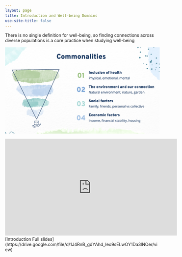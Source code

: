 ```yaml
---
layout: page
title: Introduction and Well-being Domains
use-site-title: false
---
```


There is no single definition for well-being, so finding connections across diverse populations is a core practice when studying well-being

![common](assets/img/common.png)

<iframe width="560" height="315" src="https://www.youtube.com/embed/gJ-5MDY_JYw" title="YouTube video player" frameborder="0" allow="accelerometer; autoplay; clipboard-write; encrypted-media; gyroscope; picture-in-picture" allowfullscreen></iframe>
[Introduction Full slides](https://drive.google.com/file/d/1J4RnB_gdYAhd_Ieo9sELwOY1Da3lNOer/view)
